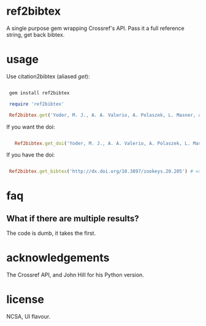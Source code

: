 ref2bibtex
==========

A single purpose gem wrapping Crossref's API.  Pass it a full reference string, get back bibtex.

usage
=====

Use citation2bibtex (aliased _get_):

```ruby

 gem install ref2bibtex

 require 'ref2bibtex' 

 Ref2bibtex.get('Yoder, M. J., A. A. Valerio, A. Polaszek, L. Masner, and N. F. Johnson. 2009. Revision of Scelio pulchripennis - group species (Hymenoptera, Platygastroidea, Platygastridae). ZooKeys 20:53-118.') # => "@article{Yoder_2009,\n\tdoi = {10.3897/zookeys.20.205},\n\turl = {http://dx.doi.org/10.3897/zookeys.20.205},\n\tyear = 2009,\n\tmonth = {sep},\n\tpublisher = {Pensoft Publishers},\n\tvolume = {20},\n\tnumber = {0},\n\tauthor = {Matthew Yoder and Andrew Polaszek and Lubomir Masner and Norman Johnson and Alejandro Valerio},\n\ttitle = {Revision of Scelio pulchripennis - group species (Hymenoptera, Platygastroidea, Platygastridae)},\n\tjournal = {{ZOOKEYS}}\n}"

```

If you want the doi:

```ruby

   Ref2bibtex.get_doi('Yoder, M. J., A. A. Valerio, A. Polaszek, L. Masner, and N. F. Johnson. 2009. Revision of Scelio pulchripennis - group species (Hymenoptera, Platygastroidea, Platygastridae). ZooKeys 20:53-118.') #  => "http://dx.doi.org/10.3897/zookeys.20.205" 

```

If you have the doi:

```ruby

 Ref2bibtex.get_bibtex('http://dx.doi.org/10.3897/zookeys.20.205') # => "@article{Yoder_2009,\n\tdoi = {10.3897/zookeys.20.205},\n\turl = {http://dx.doi.org/10.3897/zookeys.20.205},\n\tyear = 2009,\n\tmonth = {sep},\n\tpublisher = {Pensoft Publishers},\n\tvolume = {20},\n\tnumber = {0},\n\tauthor = {Matthew Yoder and Andrew Polaszek and Lubomir Masner and Norman Johnson and Alejandro Valerio},\n\ttitle = {Revision of Scelio pulchripennis - group species (Hymenoptera, Platygastroidea, Platygastridae)},\n\tjournal = {{ZOOKEYS}}\n}" 

```

faq
===

What if there are multiple results?
-----------------------------------
The code is dumb, it takes the first.

acknowledgements
================

The Crossref API, and John Hill for his Python version.

license
=======

NCSA, UI flavour.

